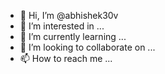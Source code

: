 - 👋 Hi, I’m @abhishek30v
- 👀 I’m interested in ...
- 🌱 I’m currently learning ...
- 💞️ I’m looking to collaborate on ...
- 📫 How to reach me ...

<!---
abhishek30v/abhishek30v is a ✨ special ✨ repository because its `README.md` (this file) appears on your GitHub profile.
You can click the Preview link to take a look at your changes.
--->
